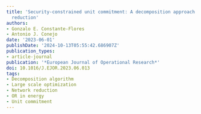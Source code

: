 ```yaml
---
title: 'Security-constrained unit commitment: A decomposition approach embodying Kron
  reduction'
authors:
- Gonzalo E. Constante-Flores
- Antonio J. Conejo
date: '2023-06-01'
publishDate: '2024-10-13T05:55:42.686907Z'
publication_types:
- article-journal
publication: '*European Journal of Operational Research*'
doi: 10.1016/J.EJOR.2023.06.013
tags:
- Decomposition algorithm
- Large scale optimization
- Network reduction
- OR in energy
- Unit commitment
---
```

